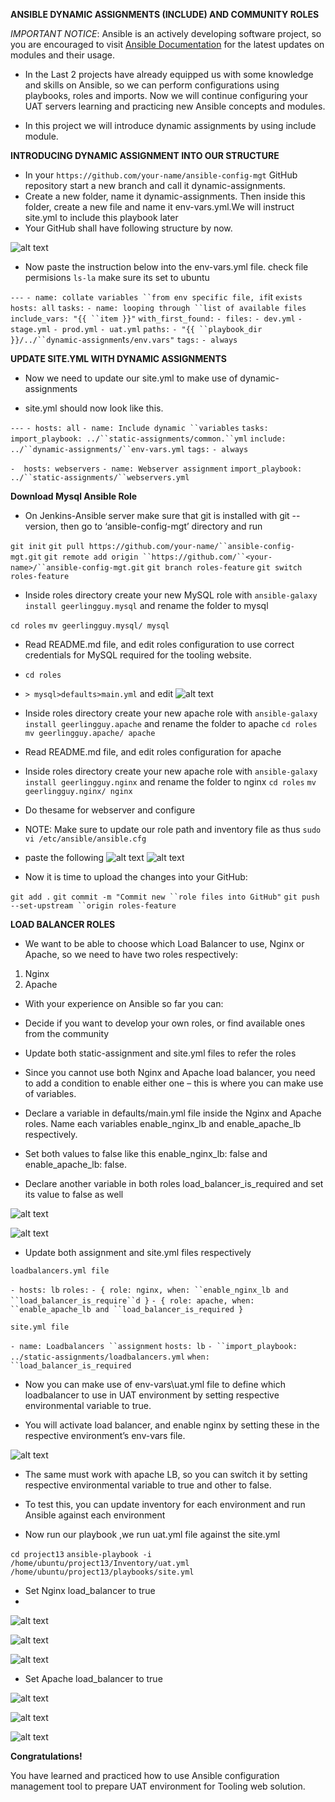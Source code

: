 **ANSIBLE DYNAMIC ASSIGNMENTS (INCLUDE) AND COMMUNITY ROLES**

*IMPORTANT NOTICE*: Ansible is an actively developing software project, so you are encouraged to visit [Ansible Documentation](https://www.https://docs.ansible.com) for the latest updates on modules and their usage.

- In the Last 2 projects have already equipped us with some knowledge and skills on Ansible, so we can perform configurations using playbooks, roles and imports. Now we will continue configuring your UAT servers learning and practicing new Ansible concepts and modules.

- In this project we will introduce dynamic assignments by using include module.

**INTRODUCING DYNAMIC ASSIGNMENT INTO OUR STRUCTURE**

- In your `https://github.com/your-name/ansible-config-mgt` GitHub repository start a new branch and call it dynamic-assignments.
- Create a new folder, name it dynamic-assignments. Then inside this folder, create a new file and name it env-vars.yml.We will instruct site.yml to include this playbook later
- Your GitHub shall have following structure by now.

![alt text](./image/prj13.PNG)

- Now paste the instruction below into the env-vars.yml file. check file permisions `ls-la` make sure its set to ubuntu

`---`
`- name: collate variables ``from env specific file, if`it `exists`
  `hosts: all`
 `tasks:`
    `- name: looping through ``list of available files`
      `include_vars: "{{ ``item }}"`
      `with_first_found:`
        `- files:`
            `- dev.yml`
           `- stage.yml`
            `- prod.yml`
           `- uat.yml`
         `paths:`
           `- "{{ ``playbook_dir }}/../``dynamic-assignmen`t`s/env.vars"`
      `tags:`
       `- always`

**UPDATE SITE.YML WITH DYNAMIC ASSIGNMENTS**

- Now we need to update our site.yml to make use of dynamic-assignments

- site.yml should now look like this.

`---`
`- hosts: all`
`- name: Include dynamic ``variables`
  `tasks:`
  `import_playbook: ../``static-assignments/common.``yml`
  `include: ../``dynamic-assignments/``env-vars.yml`
  `tags:`
    `- always`

`-  hosts: webservers`
`- name: Webserver assignment`
  `import_playbook: ../``static-assignments/``webservers.yml`

**Download Mysql Ansible Role**

- On Jenkins-Ansible server make sure that git is installed with git --version, then go to ‘ansible-config-mgt’ directory and run

`git init`
`git pull https://github.com/your-name/``ansible-config-mgt.git`
`git remote add origin ``https://github.com/``<your-name>/``ansible-config-mgt.git`
`git branch roles-feature`
`git switch roles-feature`

- Inside roles directory create your new MySQL role with `ansible-galaxy install geerlingguy.mysql` and rename the folder to mysql

`cd roles`
`mv geerlingguy.mysql/ mysql`

- Read README.md file, and edit roles configuration to use correct credentials for MySQL required for the tooling website.
- `cd roles`
- `> mysql>defaults>main.yml` and edit
![alt text](./images/mysql%20main.PNG)

- Inside roles directory create your new apache role with `ansible-galaxy install geerlingguy.apache` and rename the folder to apache
`cd roles`
`mv geerlingguy.apache/ apache`

- Read README.md file, and edit roles configuration for apache

- Inside roles directory create your new apache role with `ansible-galaxy install geerlingguy.nginx` and rename the folder to nginx
`cd roles`
`mv geerlingguy.nginx/ nginx`

- Do thesame for webserver and configure

- NOTE: Make sure to update our role path and inventory file as thus
`sudo vi /etc/ansible/ansible.cfg`
- paste the following
![alt text](./images/inventory.PNG)
![alt text](./images/role%20path.PNG)

- Now it is time to upload the changes into your GitHub:

`git add .`
`git commit -m "Commit new ``role files into GitHub"`
`git push --set-upstream ``origin roles-feature`

**LOAD BALANCER ROLES**

- We want to be able to choose which Load Balancer to use, Nginx or Apache, so we need to have two roles respectively:

1. Nginx
2. Apache

- With your experience on Ansible so far you can: 
- Decide if you want to develop your own roles, or find available ones from the community
- Update both static-assignment and site.yml files to refer the roles

- Since you cannot use both Nginx and Apache load balancer, you need to add a condition to enable either one – this is where you can make use of variables.

- Declare a variable in defaults/main.yml file inside the Nginx and Apache roles. Name each variables enable_nginx_lb and enable_apache_lb respectively.

- Set both values to false like this enable_nginx_lb: false and enable_apache_lb: false.

- Declare another variable in both roles load_balancer_is_required and set its value to false as well

![alt text](./images/apache%20variable.PNG)

![alt text](./images/nginx%20variable.PNG)


- Update both assignment and site.yml files respectively

`loadbalancers.yml file`

`- hosts: lb`
  `roles:`
    `- { role: nginx, when: ``enable_nginx_lb and ``load_balancer_is_require``d }`
    `- { role: apache, when: ``enable_apache_lb and ``load_balancer_is_required }`

`site.yml file`

`- name: Loadbalancers ``assignment`
       `hosts: lb`
         `- ``import_playbook: ../static-assignments/loadbalancers.yml`
       ` when: ``load_balancer_is_required `

- Now you can make use of env-vars\uat.yml file to define which loadbalancer to use in UAT environment by setting respective environmental variable to true.

- You will activate load balancer, and enable nginx by setting these in the respective environment’s env-vars file.

![alt text](./images/uat.PNG)

- The same must work with apache LB, so you can switch it by setting respective environmental variable to true and other to false.

- To test this, you can update inventory for each environment and run Ansible against each environment

- Now run our playbook ,we run uat.yml file against the site.yml

`cd project13`
`ansible-playbook -i /home/ubuntu/project13/Inventory/uat.yml /home/ubuntu/project13/playbooks/site.yml`

- Set Nginx load_balancer to true
- 
![alt text](./images/nginx%20playbook.PNG)

![alt text](./images/nginx%20install%20lb.PNG)

![alt text](./images/nginx%20work%20lb.PNG)

- Set Apache load_balancer to true

![alt text](./images/apache%20playbook.PNG)

![alt text](./images/apache%20install%20lb.PNG)

![alt text](./images/nginx%20work%20lb.PNG)


**Congratulations!**

You have learned and practiced how to use Ansible configuration management tool to prepare UAT environment for Tooling web solution.